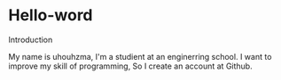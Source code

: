 # Hello-word
Introduction 


My name is uhouhzma, I'm a studient at an enginerring school.
I want to improve my skill of programming, So I create an account at Github.

